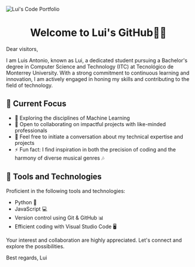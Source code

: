 ![Lui's Code Portfolio](https://github.com/bashlui/bashlui/assets/134757904/1f294b13-be7e-4e4f-b70e-c7f339c43679)

# <h1 align="center"> Welcome to Lui's GitHub👨‍💻</h1>

Dear visitors,

I am Luis Antonio, known as Lui, a dedicated student pursuing a Bachelor's degree in Computer Science and Technology (ITC) at Tecnológico de Monterrey University. With a strong commitment to continuous learning and innovation, I am actively engaged in honing my skills and contributing to the field of technology.

## 🌱 Current Focus

- 🚀 Exploring the disciplines of Machine Learning
- 👥 Open to collaborating on impactful projects with like-minded professionals
- 💬 Feel free to initiate a conversation about my technical expertise and projects
- ⚡ Fun fact: I find inspiration in both the precision of coding and the harmony of diverse musical genres 🎶

## 💼 Tools and Technologies

Proficient in the following tools and technologies:

- Python 🐍
- JavaScript 💻
- Version control using Git & GitHub 📊
- Efficient coding with Visual Studio Code 🖥️

Your interest and collaboration are highly appreciated. Let's connect and explore the possibilities.

Best regards,
Lui


